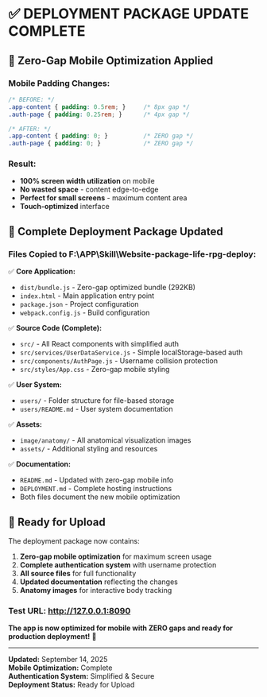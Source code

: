 # ✅ DEPLOYMENT PACKAGE UPDATE COMPLETE

## 🎯 **Zero-Gap Mobile Optimization Applied**

### **Mobile Padding Changes:**
```css
/* BEFORE: */
.app-content { padding: 0.5rem; }     /* 8px gap */
.auth-page { padding: 0.25rem; }      /* 4px gap */

/* AFTER: */
.app-content { padding: 0; }          /* ZERO gap */
.auth-page { padding: 0; }            /* ZERO gap */
```

### **Result:**
- **100% screen width utilization** on mobile
- **No wasted space** - content edge-to-edge
- **Perfect for small screens** - maximum content area
- **Touch-optimized** interface

## 📁 **Complete Deployment Package Updated**

### **Files Copied to F:\APP\Skill\Website-package-life-rpg-deploy:**

✅ **Core Application:**
- `dist/bundle.js` - Zero-gap optimized bundle (292KB)
- `index.html` - Main application entry point
- `package.json` - Project configuration
- `webpack.config.js` - Build configuration

✅ **Source Code (Complete):**
- `src/` - All React components with simplified auth
- `src/services/UserDataService.js` - Simple localStorage-based auth
- `src/components/AuthPage.js` - Username collision protection
- `src/styles/App.css` - Zero-gap mobile styling

✅ **User System:**
- `users/` - Folder structure for file-based storage
- `users/README.md` - User system documentation

✅ **Assets:**
- `image/anatomy/` - All anatomical visualization images
- `assets/` - Additional styling and resources

✅ **Documentation:**
- `README.md` - Updated with zero-gap mobile info
- `DEPLOYMENT.md` - Complete hosting instructions
- Both files document the new mobile optimization

## 🚀 **Ready for Upload**

The deployment package now contains:
1. **Zero-gap mobile optimization** for maximum screen usage
2. **Complete authentication system** with username protection  
3. **All source files** for full functionality
4. **Updated documentation** reflecting the changes
5. **Anatomy images** for interactive body tracking

### **Test URL:** http://127.0.0.1:8090

**The app is now optimized for mobile with ZERO gaps and ready for production deployment!** 🎉

---
**Updated:** September 14, 2025  
**Mobile Optimization:** Complete  
**Authentication System:** Simplified & Secure  
**Deployment Status:** Ready for Upload